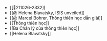 - [[💬211026-2332]]
- [[@ Helena Blavatsky, ISIS unveiled]]
- [[@ Marcel Bohrer, Thông thiên học dẫn giải]]
- [[Thông thiên học]]
- [[Ba Chân lý của thông thiên học]]
- [[Helena Blavatsky]]
